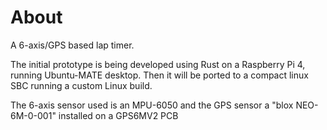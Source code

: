 # About
A 6-axis/GPS based lap timer.

The initial prototype is being developed using Rust on a Raspberry Pi 4, running Ubuntu-MATE desktop.
Then it will be ported to a compact linux SBC running a custom Linux build.

The 6-axis sensor used is an MPU-6050 and the GPS sensor a "blox NEO-6M-0-001" installed on a GPS6MV2 PCB

